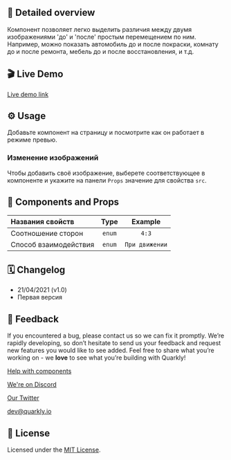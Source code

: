 ## 📖 Detailed overview

Компонент позволяет легко выделить различия между двумя изображениями 'до' и 'после' простым перемещением по ним.
Например, можно показать автомобиль до и после покраски, комнату до и после ремонта, мебель до и после восстановления, и т.д.

## 🎬 Live Demo

[Live demo link](https://quarkly-catalog.netlify.app/beforeafterimage/)

## ⚙️ Usage

Добавьте компонент на страницу и посмотрите как он работает в режиме превью.

### Изменение изображений

Чтобы добавить своё изображение, выберете соответствующее в компоненте и укажите на панели `Props` значение для свойства `src`.

## 🧩 Components and Props

| Названия свойств      |  Type  |    Example     |
| :-------------------- | :----: | :------------: |
| Соотношение сторон    | `enum` |     `4:3`      |
| Способ взаимодействия | `enum` | `При движении` |

## 🗓 Changelog

-   21/04/2021 (v1.0)
-   Первая версия

## 📮 Feedback

If you encountered a bug, please contact us so we can fix it promptly. We’re rapidly developing, so don’t hesitate to send us your feedback and request new features you would like to see added. Feel free to share what you’re working on - we **love** to see what you’re building with Quarkly!

[Help with components](https://community.quarkly.io/c/requests/11)

[We're on Discord](https://discord.gg/f9KhSMGX)

[Our Twitter](https://twitter.com/quarklyapp)

[dev@quarkly.io](mailto:dev@quarkly.io)

## 📝 License

Licensed under the [MIT License](https://raw.githubusercontent.com/quarkly/community-kit/master/LICENSE).

